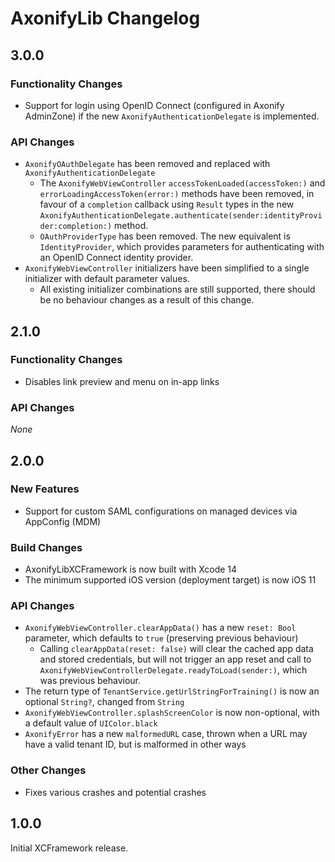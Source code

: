 # AxonifyLib Changelog

## 3.0.0

### Functionality Changes
- Support for login using OpenID Connect (configured in Axonify AdminZone) if the new `AxonifyAuthenticationDelegate` is implemented.

### API Changes
- `AxonifyOAuthDelegate` has been removed and replaced with `AxonifyAuthenticationDelegate`
    - The `AxonifyWebViewController` `accessTokenLoaded(accessToken:)` and `errorLoadingAccessToken(error:)` methods have been removed, in favour of a `completion` callback using `Result` types in the new `AxonifyAuthenticationDelegate.authenticate(sender:identityProvider:completion:)` method.
    - `OAuthProviderType` has been removed. The new equivalent is `IdentityProvider`, which provides parameters for authenticating with an OpenID Connect identity provider. 
- `AxonifyWebViewController` initializers have been simplified to a single initializer with default parameter values.
    - All existing initializer combinations are still supported, there should be no behaviour changes as a result of this change.

## 2.1.0

### Functionality Changes
- Disables link preview and menu on in-app links

### API Changes
*None*
  
## 2.0.0

### New Features
- Support for custom SAML configurations on managed devices via AppConfig (MDM)

### Build Changes
- AxonifyLibXCFramework is now built with Xcode 14
- The minimum supported iOS version (deployment target) is now iOS 11

### API Changes
- `AxonifyWebViewController.clearAppData()` has a new `reset: Bool` parameter, which defaults to `true` (preserving previous behaviour)
    - Calling `clearAppData(reset: false)` will clear the cached app data and stored credentials, but will not trigger an app reset and call to `AxonifyWebViewControllerDelegate.readyToLoad(sender:)`, which was previous behaviour.
- The return type of `TenantService.getUrlStringForTraining()` is now an optional `String?`, changed from `String`
- `AxonifyWebViewController.splashScreenColor` is now non-optional, with a default value of `UIColor.black`
- `AxonifyError` has a new `malformedURL` case, thrown when a URL may have a valid tenant ID, but is malformed in other ways

### Other Changes
- Fixes various crashes and potential crashes

## 1.0.0
Initial XCFramework release.

